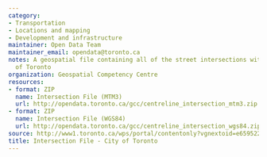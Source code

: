 ```yaml
---
category:
- Transportation
- Locations and mapping
- Development and infrastructure
maintainer: Open Data Team
maintainer_email: opendata@toronto.ca
notes: A geospatial file containing all of the street intersections within the City
  of Toronto
organization: Geospatial Competency Centre
resources:
- format: ZIP
  name: Intersection File (MTM3)
  url: http://opendata.toronto.ca/gcc/centreline_intersection_mtm3.zip
- format: ZIP
  name: Intersection File (WGS84)
  url: http://opendata.toronto.ca/gcc/centreline_intersection_wgs84.zip
source: http://www1.toronto.ca/wps/portal/contentonly?vgnextoid=e659522373c20410VgnVCM10000071d60f89RCRD&vgnextchannel=1a66e03bb8d1e310VgnVCM10000071d60f89RCRD
title: Intersection File - City of Toronto
---
```


